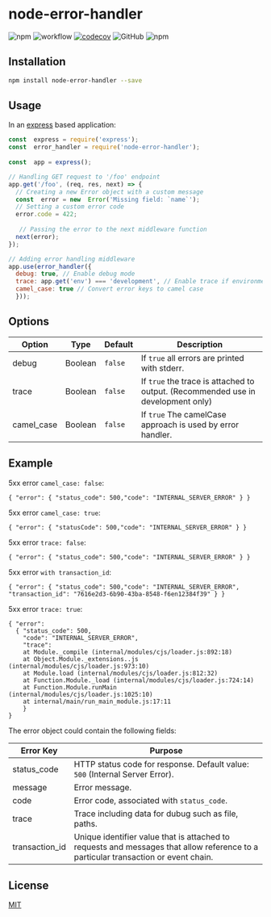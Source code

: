 # node-error-handler

![npm](https://img.shields.io/npm/v/node-error-handler)
![workflow](https://github.com/leonardofurnielis/node-error-handler/actions/workflows/build-test.yml/badge.svg)
[![codecov](https://codecov.io/gh/leonardofurnielis/node-error-handler/branch/master/graph/badge.svg)](https://codecov.io/gh/leonardofurnielis/node-error-handler)
![GitHub](https://img.shields.io/github/license/leonardofurnielis/node-error-handler.svg)
![npm](https://img.shields.io/npm/dm/node-error-handler.svg)

## Installation 

```bash
npm install node-error-handler --save
```

## Usage

In an [express](https://www.npmjs.com/package/express) based application:

```js
const  express = require('express');
const  error_handler = require('node-error-handler');
  
const  app = express();

// Handling GET request to '/foo' endpoint
app.get('/foo', (req, res, next) => {
  // Creating a new Error object with a custom message
  const  error = new  Error('Missing field: `name`');
  // Setting a custom error code
  error.code = 422;
  
   // Passing the error to the next middleware function
  next(error);
});

// Adding error handling middleware
app.use(error_handler({ 
  debug: true, // Enable debug mode
  trace: app.get('env') === 'development', // Enable trace if environment is set to development
  camel_case: true // Convert error keys to camel case
  }));
```

## Options

| Option | Type | Default | Description  |
| ------ |------|---------| ------------ |
| debug | Boolean | `false`| If `true` all errors are printed with stderr. |
| trace| Boolean | `false` | If `true` the trace is attached to output. (Recommended use in development only) |
| camel_case | Boolean | `false` | If `true` The camelCase approach is used by error handler. |

## Example

5xx error  `camel_case: false`:

```
{ "error": { "status_code": 500,"code": "INTERNAL_SERVER_ERROR" } }
```

5xx error  `camel_case: true`:

```
{ "error": { "statusCode": 500,"code": "INTERNAL_SERVER_ERROR" } }
```

5xx error  `trace: false`:

```
{ "error": { "status_code": 500,"code": "INTERNAL_SERVER_ERROR" } }
```

5xx error  `with transaction_id`:

```
{ "error": { "status_code": 500,"code": "INTERNAL_SERVER_ERROR", "transaction_id": "7616e2d3-6b90-43ba-8548-f6en12384f39" } }
```

5xx error  `trace: true`:

```
{ "error": 
  { "status_code": 500,
    "code": "INTERNAL_SERVER_ERROR",
    "trace":   
    at Module._compile (internal/modules/cjs/loader.js:892:18)
    at Object.Module._extensions..js (internal/modules/cjs/loader.js:973:10)
    at Module.load (internal/modules/cjs/loader.js:812:32)
    at Function.Module._load (internal/modules/cjs/loader.js:724:14)
    at Function.Module.runMain (internal/modules/cjs/loader.js:1025:10)
    at internal/main/run_main_module.js:17:11 
    } 
}
```

The error object could contain the following fields:

|  Error Key  |  Purpose  |
| --------- | -------------------------------------------------------------------- |
| status_code | HTTP status code for response. Default value: `500` (Internal Server Error). |
| message | Error message. |
| code | Error code, associated with `status_code`. |
| trace | Trace including data for dubug such as file, paths. |
| transaction_id | Unique identifier value that is attached to requests and messages that allow reference to a particular transaction or event chain. |

## License

[MIT](LICENSE)
